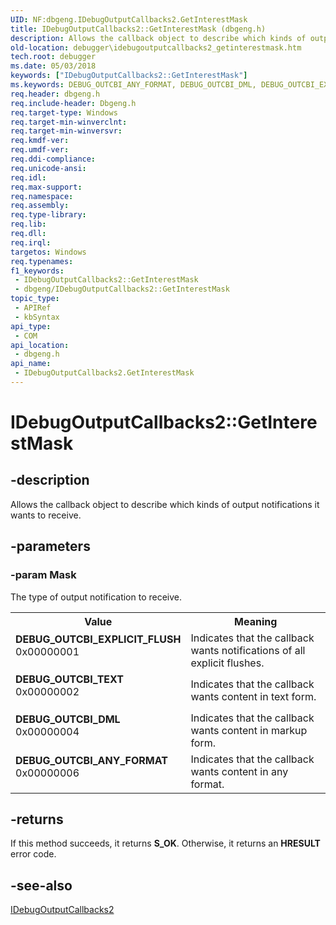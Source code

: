 ```yaml
---
UID: NF:dbgeng.IDebugOutputCallbacks2.GetInterestMask
title: IDebugOutputCallbacks2::GetInterestMask (dbgeng.h)
description: Allows the callback object to describe which kinds of output notifications it wants to receive.
old-location: debugger\idebugoutputcallbacks2_getinterestmask.htm
tech.root: debugger
ms.date: 05/03/2018
keywords: ["IDebugOutputCallbacks2::GetInterestMask"]
ms.keywords: DEBUG_OUTCBI_ANY_FORMAT, DEBUG_OUTCBI_DML, DEBUG_OUTCBI_EXPLICIT_FLUSH, DEBUG_OUTCBI_TEXT, GetInterestMask, GetInterestMask method [Windows Debugging], GetInterestMask method [Windows Debugging],IDebugOutputCallbacks2 interface, IDebugOutputCallbacks2 interface [Windows Debugging],GetInterestMask method, IDebugOutputCallbacks2.GetInterestMask, IDebugOutputCallbacks2::GetInterestMask, dbgeng/IDebugOutputCallbacks2::GetInterestMask, debugger.idebugoutputcallbacks2_getinterestmask
req.header: dbgeng.h
req.include-header: Dbgeng.h
req.target-type: Windows
req.target-min-winverclnt: 
req.target-min-winversvr: 
req.kmdf-ver: 
req.umdf-ver: 
req.ddi-compliance: 
req.unicode-ansi: 
req.idl: 
req.max-support: 
req.namespace: 
req.assembly: 
req.type-library: 
req.lib: 
req.dll: 
req.irql: 
targetos: Windows
req.typenames: 
f1_keywords:
 - IDebugOutputCallbacks2::GetInterestMask
 - dbgeng/IDebugOutputCallbacks2::GetInterestMask
topic_type:
 - APIRef
 - kbSyntax
api_type:
 - COM
api_location:
 - dbgeng.h
api_name:
 - IDebugOutputCallbacks2.GetInterestMask
---
```


# IDebugOutputCallbacks2::GetInterestMask


## -description

Allows the callback object to describe which kinds of output notifications it wants to receive.

## -parameters

### -param Mask

The type of output notification to receive. 

<table>
<tr>
<th>Value</th>
<th>Meaning</th>
</tr>
<tr>
<td width="40%"><a id="DEBUG_OUTCBI_EXPLICIT_FLUSH"></a><a id="debug_outcbi_explicit_flush"></a><dl>
<dt><b>DEBUG_OUTCBI_EXPLICIT_FLUSH</b></dt>
<dt>0x00000001</dt>
</dl>
</td>
<td width="60%">
Indicates that the callback wants notifications
of all explicit flushes.

</td>
</tr>
<tr>
<td width="40%"><a id="DEBUG_OUTCBI_TEXT"></a><a id="debug_outcbi_text"></a><dl>
<dt><b>DEBUG_OUTCBI_TEXT</b></dt>
<dt>0x00000002</dt>
</dl>
</td>
<td width="60%">
Indicates that the callback wants
content in text form.

</td>
</tr>
<tr>
<td width="40%"><a id="DEBUG_OUTCBI_DML"></a><a id="debug_outcbi_dml"></a><dl>
<dt><b>DEBUG_OUTCBI_DML</b></dt>
<dt>0x00000004
</dt>
</dl>
</td>
<td width="60%">
Indicates that the callback wants
content in markup form.

</td>
</tr>
<tr>
<td width="40%"><a id="DEBUG_OUTCBI_ANY_FORMAT"></a><a id="debug_outcbi_any_format"></a><dl>
<dt><b>DEBUG_OUTCBI_ANY_FORMAT</b></dt>
<dt>0x00000006</dt>
</dl>
</td>
<td width="60%">
Indicates that the callback wants
content in any format.

</td>
</tr>
</table>

## -returns

If this method succeeds, it returns **S_OK**. Otherwise, it returns an **HRESULT** error code.

## -see-also

<a href="/windows-hardware/drivers/ddi/dbgeng/nn-dbgeng-idebugoutputcallbacks2">IDebugOutputCallbacks2</a>
